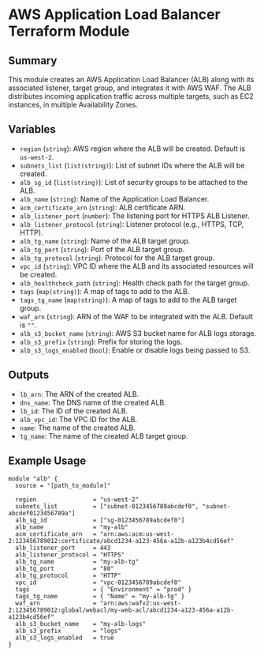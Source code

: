 # **AWS Application Load Balancer Terraform Module**

## **Summary**
This module creates an AWS Application Load Balancer (ALB) along with its associated listener, target group, and integrates it with AWS WAF. The ALB distributes incoming application traffic across multiple targets, such as EC2 instances, in multiple Availability Zones.

## **Variables**
- `region` (`string`): AWS region where the ALB will be created. Default is `us-west-2`.
- `subnets_list` (`list(string)`): List of subnet IDs where the ALB will be created.
- `alb_sg_id` (`list(string)`): List of security groups to be attached to the ALB.
- `alb_name` (`string`): Name of the Application Load Balancer.
- `acm_certificate_arn` (`string`): ALB certificate ARN.
- `alb_listener_port` (`number`): The listening port for HTTPS ALB Listener.
- `alb_listener_protocol` (`string`): Listener protocol (e.g., HTTPS, TCP, HTTP).
- `alb_tg_name` (`string`): Name of the ALB target group.
- `alb_tg_port` (`string`): Port of the ALB target group.
- `alb_tg_protocol` (`string`): Protocol for the ALB target group.
- `vpc_id` (`string`): VPC ID where the ALB and its associated resources will be created.
- `alb_healthcheck_path` (`string`): Health check path for the target group.
- `tags` (`map(string)`): A map of tags to add to the ALB.
- `tags_tg_name` (`map(string)`): A map of tags to add to the ALB target group.
- `waf_arn` (`string`): ARN of the WAF to be integrated with the ALB. Default is `""`.
- `alb_s3_bucket_name` (`string`): AWS S3 bucket name for ALB logs storage.
- `alb_s3_prefix` (`string`): Prefix for storing the logs.
- `alb_s3_logs_enabled` (`bool`): Enable or disable logs being passed to S3.

## **Outputs**
- `lb_arn`: The ARN of the created ALB.
- `dns_name`: The DNS name of the created ALB.
- `lb_id`: The ID of the created ALB.
- `alb_vpc_id`: The VPC ID for the ALB.
- `name`: The name of the created ALB.
- `tg_name`: The name of the created ALB target group.

## **Example Usage**
```hcl
module "alb" {
  source = "[path_to_module]"

  region                = "us-west-2"
  subnets_list          = ["subnet-0123456789abcdef0", "subnet-abcdef0123456789a"]
  alb_sg_id             = ["sg-0123456789abcdef0"]
  alb_name              = "my-alb"
  acm_certificate_arn   = "arn:aws:acm:us-west-2:123456789012:certificate/abcd1234-a123-456a-a12b-a123b4cd56ef"
  alb_listener_port     = 443
  alb_listener_protocol = "HTTPS"
  alb_tg_name           = "my-alb-tg"
  alb_tg_port           = "80"
  alb_tg_protocol       = "HTTP"
  vpc_id                = "vpc-0123456789abcdef0"
  tags                  = { "Environment" = "prod" }
  tags_tg_name          = { "Name" = "my-alb-tg" }
  waf_arn               = "arn:aws:wafv2:us-west-2:123456789012:global/webacl/my-web-acl/abcd1234-a123-456a-a12b-a123b4cd56ef"
  alb_s3_bucket_name    = "my-alb-logs"
  alb_s3_prefix         = "logs"
  alb_s3_logs_enabled   = true
}
